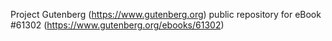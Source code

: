 Project Gutenberg (https://www.gutenberg.org) public repository for
eBook #61302 (https://www.gutenberg.org/ebooks/61302)
